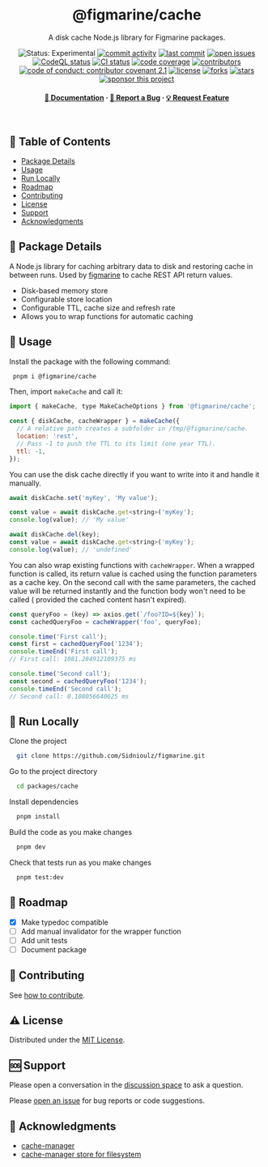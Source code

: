 
<div align="center">
  <h1>@figmarine/cache</h1>
  
  <p>
    A disk cache Node.js library for Figmarine packages.
  </p>
  
  
  <p>
    <img src="https://img.shields.io/badge/status-experimental-thistle" alt="Status: Experimental" />
    <a href="https://github.com/Sidnioulz/figmarine/commits"><img src="https://img.shields.io/github/commit-activity/m/Sidnioulz/figmarine" alt="commit activity" /></a>
    <a href="https://github.com/Sidnioulz/figmarine/commits"><img src="https://img.shields.io/github/last-commit/Sidnioulz/figmarine" alt="last commit" /></a>
    <a href="https://github.com/Sidnioulz/figmarine/issues?q=is%3Aopen+is%3Aissue+label%3Apkg-cache"><img src="https://img.shields.io/github/issues-search?query=repo%3ASidnioulz%2Ffigmarine%20is%3Aopen%20is%3Aissue%20label%3Apkg-cache&label=issues" alt="open issues" /></a>
    <a href="https://github.com/Sidnioulz/figmarine/actions/workflows/github-code-scanning/codeql"><img src="https://github.com/Sidnioulz/figmarine/actions/workflows/github-code-scanning/codeql/badge.svg?branch=main" alt="CodeQL status" /></a>
    <a href="https://github.com/Sidnioulz/figmarine/actions/workflows/continuous-integration.yml"><img src="https://github.com/Sidnioulz/figmarine/actions/workflows/continuous-integration.yml/badge.svg?branch=main" alt="CI status" /></a>
    <a href="https://codecov.io/gh/Sidnioulz/figmarine"><img src="https://codecov.io/gh/Sidnioulz/figmarine/graph/badge.svg?token=4SX3N57XH3" alt="code coverage" /></a>
    <a href="https://github.com/Sidnioulz/figmarine/graphs/contributors"><img src="https://img.shields.io/github/contributors/Sidnioulz/figmarine" alt="contributors" /></a>
    <a href="https://github.com/Sidnioulz/figmarine/blob/main/CODE_OF_CONDUCT.md"><img src="https://img.shields.io/badge/Contributor%20Covenant-2.1-4baaaa.svg" alt="code of conduct: contributor covenant 2.1" /></a>
    <a href="https://github.com/Sidnioulz/figmarine/blob/main/LICENSE"><img src="https://img.shields.io/github/license/Sidnioulz/figmarine.svg" alt="license" /></a>
    <a href="https://github.com/Sidnioulz/figmarine/network/members"><img src="https://img.shields.io/github/forks/Sidnioulz/figmarine" alt="forks" /></a>
    <a href="https://github.com/Sidnioulz/figmarine/stargazers"><img src="https://img.shields.io/github/stars/Sidnioulz/figmarine" alt="stars" /></a>
    <a href="https://github.com/sponsors/Sidnioulz"><img src="https://img.shields.io/badge/sponsor-30363D?logo=GitHub-Sponsors&logoColor=#EA4AAA" alt="sponsor this project" /></a>
  </p>
   
  <h4>
    <a href="https://github.com/Sidnioulz/figmarine/packages/cache">📗 Documentation</a>
  <span> · </span>
    <a href="https://github.com/Sidnioulz/figmarine/issues/new?labels=bug,pkg-cache">🐛 Report a Bug</a>
  <span> · </span>
    <a href="https://github.com/Sidnioulz/figmarine/issues/new?labels=enhancement,pkg-cache">💡 Request Feature</a>
  </h4>
</div>

<br />

## :notebook_with_decorative_cover: Table of Contents

<!-- no toc -->
  - [Package Details](#star2-package-details)
  - [Usage](#eyes-usage)
  - [Run Locally](#running-run-locally)
  - [Roadmap](#dart-roadmap)
  - [Contributing](#wave-contributing)
  - [License](#warning-license)
  - [Support](#sos-support)
  - [Acknowledgments](#yellow_heart-acknowledgments)

## :star2: Package Details

A Node.js library for caching arbitrary data to disk and restoring cache in between runs. Used by [figmarine](https://github.com/Sidnioulz/figmarine) to cache REST API return values.

- Disk-based memory store
- Configurable store location
- Configurable TTL, cache size and refresh rate
- Allows you to wrap functions for automatic caching


<!-- Usage -->
## :eyes: Usage

Install the package with the following command:

```bash
 pnpm i @figmarine/cache
```

Then, import `makeCache` and call it:


```javascript
import { makeCache, type MakeCacheOptions } from '@figmarine/cache';

const { diskCache, cacheWrapper } = makeCache({
  // A relative path creates a subfolder in /tmp/@figmarine/cache.
  location: 'rest',
  // Pass -1 to push the TTL to its limit (one year TTL).
  ttl: -1,
});
```

You can use the disk cache directly if you want to write into it and handle it manually.

```javascript
await diskCache.set('myKey', 'My value');

const value = await diskCache.get<string>('myKey');
console.log(value); // 'My value'

await diskCache.del(key);
const value = await diskCache.get<string>('myKey');
console.log(value); // 'undefined'
```

You can also wrap existing functions with `cacheWrapper`. When a wrapped function is called,
its return value is cached using the function parameters as a cache key. On the second call
with the same parameters, the cached value will be returned instantly and the function body
won't need to be called ( provided the cached content hasn't expired).

```javascript
const queryFoo = (key) => axios.get(`/foo?ID=${key}`);
const cachedQueryFoo = cacheWrapper('foo', queryFoo);

console.time('First call');
const first = cachedQueryFoo('1234');
console.timeEnd('First call');
// First call: 1081.284912109375 ms

console.time('Second call');
const second = cachedQueryFoo('1234');
console.timeEnd('Second call');
// Second call: 0.108056640625 ms
```

## :running: Run Locally

Clone the project

```bash
  git clone https://github.com/Sidnioulz/figmarine.git
```

Go to the project directory

```bash
  cd packages/cache
```

Install dependencies

```bash
  pnpm install
```

Build the code as you make changes

```bash
  pnpm dev
```

Check that tests run as you make changes

```bash
  pnpm test:dev
```

## :dart: Roadmap

- [x] Make typedoc compatible
- [ ] Add manual invalidator for the wrapper function
- [ ] Add unit tests
- [ ] Document package

## :wave: Contributing

See [how to contribute](https://github.com/Sidnioulz/figmarine/tree/main?tab=readme-ov-file#package-contributing).

## :warning: License

Distributed under the [MIT License](https://github.com/Sidnioulz/figmarine/tree/main?tab=MIT-1-ov-file).

## :sos: Support

Please open a conversation in the [discussion space](https://github.com/Sidnioulz/figmarine/discussions) to ask a question.

Please [open an issue](https://github.com/Sidnioulz/figmarine/issues/new?labels=pkg-cache) for bug reports or code suggestions.

## :yellow_heart: Acknowledgments

- [cache-manager](https://github.com/jaredwray/cacheable/tree/main/packages/cache-manager)
- [cache-manager store for filesystem](https://github.com/rolandstarke/node-cache-manager-fs-hash)
